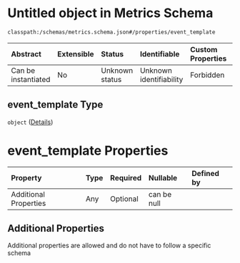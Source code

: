 # Untitled object in Metrics Schema

```txt
classpath:/schemas/metrics.schema.json#/properties/event_template
```



| Abstract            | Extensible | Status         | Identifiable            | Custom Properties | Additional Properties | Access Restrictions | Defined In                                                                    |
| :------------------ | :--------- | :------------- | :---------------------- | :---------------- | :-------------------- | :------------------ | :---------------------------------------------------------------------------- |
| Can be instantiated | No         | Unknown status | Unknown identifiability | Forbidden         | Allowed               | none                | [metrics.schema.json\*](../../out/metrics.schema.json "open original schema") |

## event\_template Type

`object` ([Details](metrics-properties-event_template.md))

# event\_template Properties

| Property              | Type | Required | Nullable    | Defined by |
| :-------------------- | :--- | :------- | :---------- | :--------- |
| Additional Properties | Any  | Optional | can be null |            |

## Additional Properties

Additional properties are allowed and do not have to follow a specific schema
